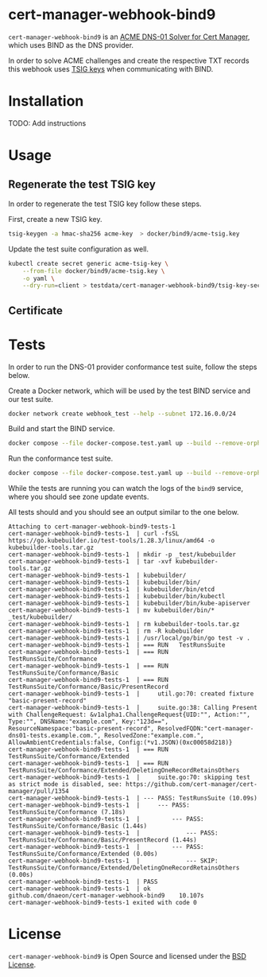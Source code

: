# cert-manager-webhook-bind9

`cert-manager-webhook-bind9` is an [ACME DNS-01 Solver for Cert
Manager](https://cert-manager.io/docs/configuration/acme/dns01/webhook/),
which uses BIND as the DNS provider.

In order to solve ACME challenges and create the respective TXT
records this webhook uses [TSIG
keys](https://en.wikipedia.org/wiki/TSIG) when communicating with
BIND.

# Installation

TODO: Add instructions

# Usage

## Regenerate the test TSIG key

In order to regenerate the test TSIG key follow these steps.

First, create a new TSIG key.

``` bash
tsig-keygen -a hmac-sha256 acme-key  > docker/bind9/acme-tsig.key
```

Update the test suite configuration as well.

``` bash
kubectl create secret generic acme-tsig-key \
	--from-file docker/bind9/acme-tsig.key \
	-o yaml \
	--dry-run=client > testdata/cert-manager-webhook-bind9/tsig-key-secret.yaml
```

## Certificate

# Tests

In order to run the DNS-01 provider conformance test suite, follow
the steps below.

Create a Docker network, which will be used by the test BIND service
and our test suite.

``` bash
docker network create webhook_test --help --subnet 172.16.0.0/24
```

Build and start the BIND service.

``` bash
docker compose --file docker-compose.test.yaml up --build --remove-orphans bind9
```

Run the conformance test suite.

``` bash
docker compose --file docker-compose.test.yaml up --build --remove-orphans tests
```

While the tests are running you can watch the logs of the `bind9`
service, where you should see zone update events.

All tests should and you should see an output similar to the one
below.

``` text
Attaching to cert-manager-webhook-bind9-tests-1
cert-manager-webhook-bind9-tests-1  | curl -fsSL https://go.kubebuilder.io/test-tools/1.28.3/linux/amd64 -o kubebuilder-tools.tar.gz
cert-manager-webhook-bind9-tests-1  | mkdir -p _test/kubebuilder
cert-manager-webhook-bind9-tests-1  | tar -xvf kubebuilder-tools.tar.gz
cert-manager-webhook-bind9-tests-1  | kubebuilder/
cert-manager-webhook-bind9-tests-1  | kubebuilder/bin/
cert-manager-webhook-bind9-tests-1  | kubebuilder/bin/etcd
cert-manager-webhook-bind9-tests-1  | kubebuilder/bin/kubectl
cert-manager-webhook-bind9-tests-1  | kubebuilder/bin/kube-apiserver
cert-manager-webhook-bind9-tests-1  | mv kubebuilder/bin/* _test/kubebuilder/
cert-manager-webhook-bind9-tests-1  | rm kubebuilder-tools.tar.gz
cert-manager-webhook-bind9-tests-1  | rm -R kubebuilder
cert-manager-webhook-bind9-tests-1  | /usr/local/go/bin/go test -v .
cert-manager-webhook-bind9-tests-1  | === RUN   TestRunsSuite
cert-manager-webhook-bind9-tests-1  | === RUN   TestRunsSuite/Conformance
cert-manager-webhook-bind9-tests-1  | === RUN   TestRunsSuite/Conformance/Basic
cert-manager-webhook-bind9-tests-1  | === RUN   TestRunsSuite/Conformance/Basic/PresentRecord
cert-manager-webhook-bind9-tests-1  |     util.go:70: created fixture "basic-present-record"
cert-manager-webhook-bind9-tests-1  |     suite.go:38: Calling Present with ChallengeRequest: &v1alpha1.ChallengeRequest{UID:"", Action:"", Type:"", DNSName:"example.com", Key:"123d==", ResourceNamespace:"basic-present-record", ResolvedFQDN:"cert-manager-dns01-tests.example.com.", ResolvedZone:"example.com.", AllowAmbientCredentials:false, Config:(*v1.JSON)(0xc00058d218)}
cert-manager-webhook-bind9-tests-1  | === RUN   TestRunsSuite/Conformance/Extended
cert-manager-webhook-bind9-tests-1  | === RUN   TestRunsSuite/Conformance/Extended/DeletingOneRecordRetainsOthers
cert-manager-webhook-bind9-tests-1  |     suite.go:70: skipping test as strict mode is disabled, see: https://github.com/cert-manager/cert-manager/pull/1354
cert-manager-webhook-bind9-tests-1  | --- PASS: TestRunsSuite (10.09s)
cert-manager-webhook-bind9-tests-1  |     --- PASS: TestRunsSuite/Conformance (7.18s)
cert-manager-webhook-bind9-tests-1  |         --- PASS: TestRunsSuite/Conformance/Basic (1.44s)
cert-manager-webhook-bind9-tests-1  |             --- PASS: TestRunsSuite/Conformance/Basic/PresentRecord (1.44s)
cert-manager-webhook-bind9-tests-1  |         --- PASS: TestRunsSuite/Conformance/Extended (0.00s)
cert-manager-webhook-bind9-tests-1  |             --- SKIP: TestRunsSuite/Conformance/Extended/DeletingOneRecordRetainsOthers (0.00s)
cert-manager-webhook-bind9-tests-1  | PASS
cert-manager-webhook-bind9-tests-1  | ok        github.com/dnaeon/cert-manager-webhook-bind9    10.107s
cert-manager-webhook-bind9-tests-1 exited with code 0

```

# License

`cert-manager-webhook-bind9` is Open Source and licensed under the
[BSD License](https://opensource.org/license/bsd-2-clause/).
